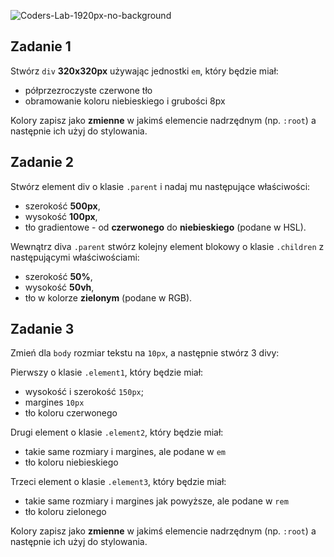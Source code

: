 ![Coders-Lab-1920px-no-background](https://user-images.githubusercontent.com/152855/73064373-5ed69780-3ea1-11ea-8a71-3d370a5e7dd8.png)


## Zadanie 1

Stwórz `div` **320x320px** używając jednostki `em`, który będzie miał:

- półprzezroczyste czerwone tło
- obramowanie koloru niebieskiego i grubości 8px

Kolory zapisz jako **zmienne** w jakimś elemencie nadrzędnym (np. `:root`) a następnie ich użyj do stylowania.


## Zadanie 2

Stwórz element div o klasie `.parent` i nadaj mu następujące właściwości:

- szerokość **500px**,
- wysokość **100px**,
- tło gradientowe - od **czerwonego** do **niebieskiego** (podane w HSL).


Wewnątrz diva `.parent` stwórz kolejny element blokowy o klasie `.children` z następującymi właściwościami:

- szerokość **50%**,
- wysokość **50vh**,
- tło w kolorze **zielonym** (podane w RGB).


## Zadanie 3

Zmień dla `body` rozmiar tekstu na `10px`, a następnie stwórz 3 divy:

Pierwszy o klasie `.element1`, który będzie miał:

- wysokość i szerokość `150px`;
- margines `10px`
- tło koloru czerwonego

Drugi element o klasie `.element2`, który będzie miał:

- takie same rozmiary i margines, ale podane w `em`
- tło koloru niebieskiego

Trzeci element o klasie `.element3`, który będzie miał:

- takie same rozmiary i margines jak powyższe, ale podane w `rem`
- tło koloru zielonego

Kolory zapisz jako **zmienne** w jakimś elemencie nadrzędnym (np. `:root`) a następnie ich użyj do stylowania.

